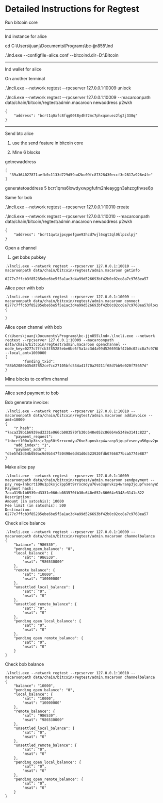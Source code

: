 # Detailed Instructions for Regtest

Run bitcoin core

---
lnd instance for alice

cd C:\Users\juanj\Documents\Programs\bc-jjn855\lnd

.\lnd.exe --configfile=alice.conf --bitcoind.dir=D:\Bitcoin

---
lnd wallet for alice

On another terminal

.\lncli.exe --network regtest --rpcserver 127.0.0.1:10009 unlock

.\lncli.exe --network regtest --rpcserver 127.0.0.1:10009 --macaroonpath data/chain/bitcoin/regtest/admin.macaroon newaddress p2wkh

```
{
    "address": "bcrt1q0xfc8fqg00t8y4h72mc7phxqxnuez2lg2j338q"
}
```

---
Send btc alice 

1. use the send feature in bitcoin core

2. Mine 6 blocks

getnewaddress

```
[
  "39a364027871aefb0c1133d729d59ad2bc09fc87328430eccf3e2817a926e4fe"
]
```

generatetoaddress 5 bcrt1qms6lxwdyxwpgfufm2hleayggn3ahzcgfhvse6p


Same for bob

.\lncli.exe --network regtest --rpcserver 127.0.0.1:10010 create

.\lncli.exe --network regtest --rpcserver 127.0.0.1:10010 --macaroonpath data/chain/bitcoin/regtest/admin.macaroon newaddress p2wkh

```
{
    "address": "bcrt1qwtajpxypefgue93hcd7wjl6xgt2ql0klpzxlpj"
}
```

Open a channel

1. get bobs pubkey

```
.\lncli.exe --network regtest --rpcserver 127.0.0.1:10010 --macaroonpath data/chain/bitcoin/regtest/admin.macaroon getinfo

0277c7ffcb3f85285ebe6be5f5a1ac3d4a99d526693bf42b0c02cc8a7c9768ea57
```

Alice peer with bob
```
.\lncli.exe --network regtest --rpcserver 127.0.0.1:10009 --macaroonpath data/chain/bitcoin/regtest/admin.macaroon connect 0277c7ffcb3f85285ebe6be5f5a1ac3d4a99d526693bf42b0c02cc8a7c9768ea57@localhost:9737
{

}
```

Alice open channel with bob
```
C:\Users\juanj\Documents\Programs\bc-jjn855\lnd>.\lncli.exe --network regtest --rpcserver 127.0.0.1:10009 --macaroonpath data/chain/bitcoin/regtest/admin.macaroon openchannel --node_key=0277c7ffcb3f85285ebe6be5f5a1ac3d4a99d526693bf42b0c02cc8a7c9768ea57 --local_amt=1000000
{
        "funding_txid": "88b52080b35d87852ce7cc27105bfc534a41f70a29211f68d7bb9e020f75657d"
}
```

Mine blocks to confirm channel

---
Alice send payment to bob

Bob generate invoice:
```
.\lncli.exe --network regtest --rpcserver 127.0.0.1:10010 --macaroonpath data/chain/bitcoin/regtest/admin.macaroon addinvoice --amt=10000
{
    "r_hash": "7aca319b1b6939ed3331e066cb083570fb30c640e052c86664e5348e3141c822",
    "payment_request": "lnbcrt100u1p3ksjc7pp50t9rrxcmdyu76ve3upnvkzp4wranp3jqupfvsenyu56guv2peq3qdqqcqzpgxqyz5vqsp56hjl6025kpg2e8vm23l4qjgwd4qap4frjg8akpmxsaau54m5azrs9qyyssqk993zf2rthmu80fqpj5lrq6v0w8r9p5gfuqfnrr4u2tvxjum2c49v6q6ffj5jvfey4vcq5xmneeyp8ftm94y5058xefgz57x7rzvmygp3en4yc",
    "add_index": "1",
    "payment_addr": "d5e5fd3d54b050ac9d9b547f50490e6d41d0d523920fdb0766877bca5774e887"
}
```

Make alice pay
```
.\lncli.exe --network regtest --rpcserver 127.0.0.1:10009 --macaroonpath data/chain/bitcoin/regtest/admin.macaroon sendpayment --pay_req=lnbcrt100u1p3ksjc7pp50t9rrxcmdyu76ve3upnvkzp4wranp3jqupfvsenyu56guv2peq3qdqqcqzpgxqyz5vqsp56hjl6025kpg2e8vm23l4qjgwd4qap4frjg8akpmxsaau54m5azrs9qyyssqk993zf2rthmu80fqpj5lrq6v0w8r9p5gfuqfnrr4u2tvxjum2c49v6q6ffj5jvfey4vcq5xmneeyp8ftm94y5058xefgz57x7rzvmygp3en4yc
Payment hash: 7aca319b1b6939ed3331e066cb083570fb30c640e052c86664e5348e3141c822
Description:
Amount (in satoshis): 10000
Fee limit (in satoshis): 500
Destination: 0277c7ffcb3f85285ebe6be5f5a1ac3d4a99d526693bf42b0c02cc8a7c9768ea57
```

Check alice balance
```
.\lncli.exe --network regtest --rpcserver 127.0.0.1:10009 --macaroonpath data/chain/bitcoin/regtest/admin.macaroon channelbalance
{
    "balance": "986530",
    "pending_open_balance": "0",
    "local_balance": {
        "sat": "986530",
        "msat": "986530000"
    },
    "remote_balance": {
        "sat": "10000",
        "msat": "10000000"
    },
    "unsettled_local_balance": {
        "sat": "0",
        "msat": "0"
    },
    "unsettled_remote_balance": {
        "sat": "0",
        "msat": "0"
    },
    "pending_open_local_balance": {
        "sat": "0",
        "msat": "0"
    },
    "pending_open_remote_balance": {
        "sat": "0",
        "msat": "0"
    }
}
```

Check bob balance
```
.\lncli.exe --network regtest --rpcserver 127.0.0.1:10010 --macaroonpath data/chain/bitcoin/regtest/admin.macaroon channelbalance
{
    "balance": "10000",
    "pending_open_balance": "0",
    "local_balance": {
        "sat": "10000",
        "msat": "10000000"
    },
    "remote_balance": {
        "sat": "986530",
        "msat": "986530000"
    },
    "unsettled_local_balance": {
        "sat": "0",
        "msat": "0"
    },
    "unsettled_remote_balance": {
        "sat": "0",
        "msat": "0"
    },
    "pending_open_local_balance": {
        "sat": "0",
        "msat": "0"
    },
    "pending_open_remote_balance": {
        "sat": "0",
        "msat": "0"
    }
}
```
